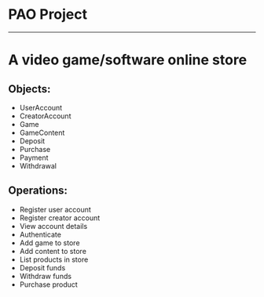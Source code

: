 # PAO Project
____

# A video game/software online store

## Objects:
- UserAccount
- CreatorAccount
- Game
- GameContent
- Deposit
- Purchase
- Payment
- Withdrawal

## Operations:
- Register user account
- Register creator account
- View account details
- Authenticate
- Add game to store
- Add content to store
- List products in store
- Deposit funds
- Withdraw funds
- Purchase product
